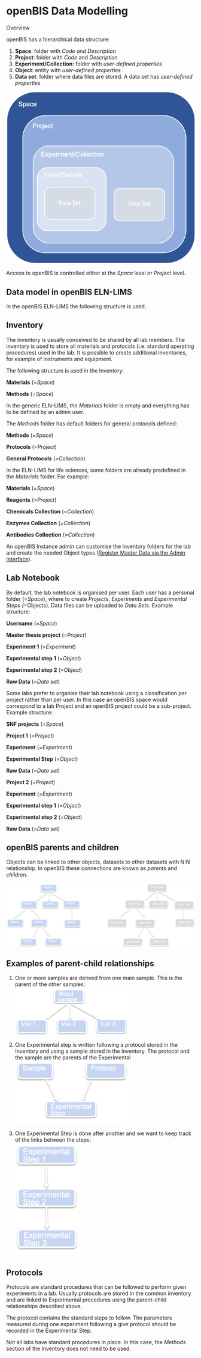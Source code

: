 openBIS Data Modelling
======================

Overview

openBIS has a hierarchical data structure:

1.  **Space**: folder with *Code and *Description**
2.  **Project**: folder with *Code* and *Description*
3.  **Experiment/Collection:** folder with *user-defined properties*
4.  **Object**: entity with *user-defined properties* 
5.  **Data set**: folder where data files are stored. A data set has
    *user-defined properties*  
      
![image info](img/125.png)

  

Access to openBIS is controlled either at the *Space* level or *Project*
level.

  

Data model in openBIS ELN-LIMS 
-------------------------------

In the openBIS ELN-LIMS the following structure is used.

## Inventory

The inventory is usually conceived to be shared by all lab members. The
inventory is used to store all materials and protocols (i.e. standard
operating procedures) used in the lab. It is possible to create
additional inventories, for example of instruments and equipment.

The following structure is used in the Inventory:

  

**Materials** (=*Space*)

**Methods** (=*Space*)

  

In the generic ELN-LIMS, the *Materials* folder is empty and everything
has to be defined by an admin user.

The *Methods* folder has default folders for general protocols defined:

  

**Methods** (=*Space*)

**Protocols** (=*Project*)

**General Protocols** (=*Collection*)

  

In the ELN-LIMS for life sciences, some folders are already predefined
in the *Materials* folder. For example:

  

**Materials** (=*Space*)

**Reagents** (=*Project*)

**Chemicals Collection** (=*Collection*)

**Enzymes Collection** (=*Collection*)

**Antibodies Collection** (=*Collection*)

  

An openBIS Instance admin can customise the Inventory folders for the
lab and create the needed Object types ([Register Master Data via the Admin Interface](../../../uncategorized/register-master-data-via-the-admin-interface.md)).

## Lab Notebook

By default, the lab notebook is organised per user. Each user has a
personal folder (=*Space*), where to create *Projects*, *Experiments*
and *Experimental Steps (*=Objects). Data files can be uploaded to *Data
Sets*. Example structure:

  

**Username** (=*Space*)

**Master thesis project** (=*Project*)

**Experiment 1** (=*Experiment*)

**Experimental step 1** (=*Object*)

**Experimental step 2** (=*Object*)

**Raw Data** (=*Data set*)

  

  

Some labs prefer to organise their lab notebook using a classification
per project rather than per user. In this case an openBIS space would
correspond to a lab Project and an openBIS project could be a
sub-project. Example structure:

  

**SNF projects** (=*Space*)

**Project 1** (=*Project*)

**Experiment** (=*Experiment*)

**Experimental Step** (=*Object*)

**Raw Data** (=*Data set*)

**Project 2** (=*Project*)

**Experiment** (=*Experiment*)

**Experimental step 1** (=*Object*)

**Experimental step 2** (=*Object*)

**Raw Data** (=*Data set*)

  

openBIS parents and children
----------------------------

Objects can be linked to other objects, datasets to other datasets with
N:N relationship. In openBIS these connections are known as *parents*
and *children*.

  

![image info](img/255.png)

  

## Examples of parent-child relationships

1.  One or more samples are derived from one main sample. This is the
    parent of the other samples:  
![image info](img/263.png)
      
2.  One Experimental step is written following a protocol stored in the
    Inventory and using a sample stored in the inventory. The protocol
    and the sample are the parents of the Experimental
![image info](img/268.png)
      
3.  One Experimental Step is done after another and we want to keep
    track of the links between the steps:  
![image info](img/272.png)
      

Protocols
---------

Protocols are standard procedures that can be followed to perform given
experiments in a lab. Usually protocols are stored in the common
inventory and are linked to Experimental procedures using the
parent-child relationships described above. 

The protocol contains the standard steps to follow. The parameters
measured during one experiment following a give protocol should be
recorded in the Experimental Step.

Not all labs have standard procedures in place. In this case, the
*Methods* section of the Inventory does not need to be used.
